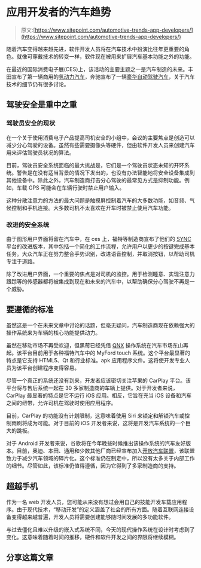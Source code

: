 # 应用开发者的汽车趋势

> 原文:[https://www.sitepoint.com/automotive-trends-app-developers/](https://www.sitepoint.com/automotive-trends-app-developers/)

随着汽车变得越来越先进，软件开发人员将在汽车技术中扮演比往年更重要的角色。就像可穿戴技术的转变一样，软件现在被用来扩展汽车基本功能之外的功能。

在最近的国际消费电子展(CES)上，该活动的主要主题之一是汽车制造的未来。丰田宣布了第一辆商用的[氢动力汽车](http://www.theverge.com/2015/1/5/7490399/toyota-hydrogen-fuel-cell-patents-mirai-ces-2015?_ga=1.77306775.325798323.1400594226)，奔驰宣布了一辆[豪华自动驾驶汽车](http://www.theverge.com/2015/1/5/7495355/mercedes-benz-f-015-luxury-in-motion-self-driving-ces-2015)，关于汽车技术的细节仍有很多讨论。

## 驾驶安全是重中之重

### 驾驶员安全的现状

在一个关于使用消费电子产品提高司机安全的小组中，会议的主要焦点是创造可以减少分心驾驶的设备。虽然有些需要摄像头等硬件，但由软件开发人员来创建汽车用来评估驾驶员状况的算法。

目前，驾驶员安全系统面临的最大挑战是，它们是一个驾驶员状态未知的开环系统。警告是在没有适当背景的情况下发出的，也没有办法智能地将安全设备集成到其他设备中。除此之外，汽车制造商打击分心驾驶的最常见方式是抑制功能。例如，车载 GPS 可能会在车辆行驶时禁止用户输入。

这种分散注意力的方法的最大问题是触摸屏控制着汽车的大多数功能，如音频、气候控制和手机连接。大多数司机不太喜欢在开车时被禁止使用汽车功能。

### 改进的安全系统

由于图形用户界面将留在汽车中，在 ces 上，福特等制造商宣布了他们的 [SYNC](http://support.ford.com/) 平台的改进版本，其中包括一个简化的工作流程，允许用户以更少的按键完成基本任务。大众汽车正在努力整合手势识别，改进语音控制，并取消按钮，以帮助司机专注于道路。

除了改进用户界面，一个重要的焦点是对司机的监控。用于检测睡意、实现注意力跟踪等的传感器都将被集成到现在和未来的汽车中，以帮助确保分心驾驶不再是一个威胁。

## 要遵循的标准

虽然这是一个在未来文章中讨论的话题，但毫无疑问，汽车制造商现在依赖强大的操作系统来为车辆的核心功能提供动力。

虽然在移动市场不再受欢迎，但黑莓已经凭借 [QNX](http://www.qnx.com/) 操作系统在汽车市场东山再起。该平台目前用于各种福特汽车中的 MyFord touch 系统。这个平台最显著的特点是它支持 HTML5、Qt 和行业标准。apk 应用程序文件。这将使开发专业人员为该平台创建程序变得容易。

尽管一个真正的系统还没有到来，开发者应该密切关注苹果的 CarPlay 平台。该平台将与售后系统一起在 30 多家制造商的车辆上提供。对于开发者来说，CarPlay 最显著的特点是它不运行 iOS 应用。相反，它旨在充当 iOS 设备和汽车之间的纽带，允许司机在驾驶时使用应用程序。

目前，CarPlay 的功能没有计划限制，这意味着使用 Siri 来锁定和解锁汽车或控制雨刷将成为可能。对于目前的 iOS 开发者来说，这将是开发汽车系统的一个巨大的跳板。

对于 Android 开发者来说，谷歌将在今年晚些时候推出该操作系统的汽车友好版本。目前，奥迪、本田、通用和少数其他厂商已经宣布加入[开放汽车联盟](http://www.openautoalliance.net/)，该联盟致力于减少汽车领域的碎片化。这个标准仍在制定中，所以没有太多关于内部工作的细节。尽管如此，该标准仍值得遵循，因为它得到了多家制造商的支持。

## 超越手机

作为一名 web 开发人员，您可能从来没有想过会用自己的技能开发车载应用程序。由于现代技术，“移动开发”的定义涵盖了社会的所有方面。随着互联网连接设备变得越来越普遍，开发人员将需要创建能够随时间发展的多功能软件。

与过去僵化且难以升级的嵌入式系统不同，今天的现代操作系统在设计时考虑到了变化。这意味着随着时间的推移，硬件和软件开发之间的界限将继续模糊。

## 分享这篇文章